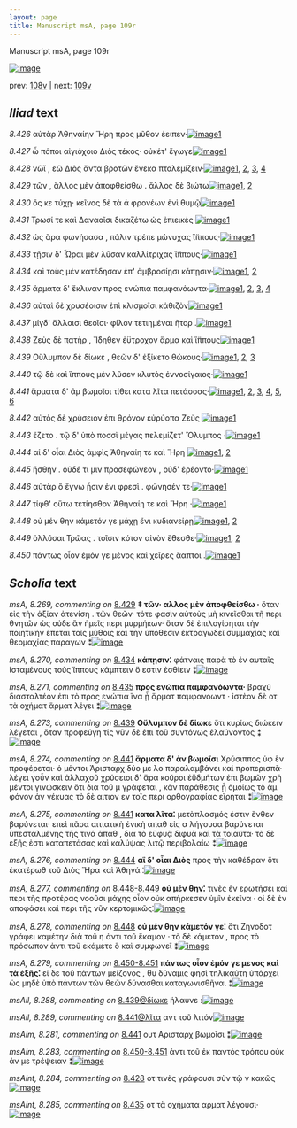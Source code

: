 ```yaml
---
layout: page
title: Manuscript msA, page 109r
---
```


Manuscript msA, page 109r

[![image](http://www.homermultitext.org/iipsrv?OBJ=IIP,1.0&FIF=/project/homer/pyramidal/deepzoom/hmt/vaimg/2017a/VA109RN_0110.tif&WID=100&CVT=JPEG)](http://www.homermultitext.org/ict2/?urn=urn:cite2:hmt:vaimg.2017a:VA109RN_0110)

prev:  [108v](../108v/) | next:  [109v](../109v/)

## *Iliad* text

*8.426* <a id="8.426"/> αὐτὰρ Ἀθηναίην 					 Ἥρη προς μῦθον έειπεν·[![image](http://www.homermultitext.org/iipsrv?OBJ=IIP,1.0&FIF=/project/homer/pyramidal/deepzoom/hmt/vaimg/2017a/VA109RN_0281.tif&RGN=0.1882,0.2254,0.3754,0.0338&WID=1000&CVT=JPEG)](http://www.homermultitext.org/ict2/?urn=urn:cite2:hmt:vaimg.2017a:VA109RN_0281@0.1882,0.2254,0.3754,0.0338)[1](#msA_8.1)

*8.427* <a id="8.427"/> ὦ πόποι αἰγιόχοιο Διὸς 					τέκος· οὐκέτ' ἔγωγε[![image](http://www.homermultitext.org/iipsrv?OBJ=IIP,1.0&FIF=/project/homer/pyramidal/deepzoom/hmt/vaimg/2017a/VA109RN_0281.tif&RGN=0.1802,0.2442,0.3824,0.0398&WID=1000&CVT=JPEG)](http://www.homermultitext.org/ict2/?urn=urn:cite2:hmt:vaimg.2017a:VA109RN_0281@0.1802,0.2442,0.3824,0.0398)[1](#msA_8.1)

*8.428* <a id="8.428"/> νῶϊ , εῶ Διὸς ἄντα βροτῶν 					ἕνεκα πτολεμίζειν·[![image](http://www.homermultitext.org/iipsrv?OBJ=IIP,1.0&FIF=/project/homer/pyramidal/deepzoom/hmt/vaimg/2017a/VA109RN_0281.tif&RGN=0.1762,0.2697,0.4214,0.0346&WID=1000&CVT=JPEG)](http://www.homermultitext.org/ict2/?urn=urn:cite2:hmt:vaimg.2017a:VA109RN_0281@0.1762,0.2697,0.4214,0.0346)[1](#msA_8.1), [2](#msAint_8.284), [3](#msAim_8.280), [4](#msAil_8.287)

*8.429* <a id="8.429"/> τῶν , ἄλλος μὲν ἀποφθείσθω . ἄλλος δὲ βιώτω[![image](http://www.homermultitext.org/iipsrv?OBJ=IIP,1.0&FIF=/project/homer/pyramidal/deepzoom/hmt/vaimg/2017a/VA109RN_0281.tif&RGN=0.1832,0.2908,0.3974,0.0293&WID=1000&CVT=JPEG)](http://www.homermultitext.org/ict2/?urn=urn:cite2:hmt:vaimg.2017a:VA109RN_0281@0.1832,0.2908,0.3974,0.0293)[1](#msA_8.1), [2](#msA_8.269)

*8.430* <a id="8.430"/> ὅς κε τύχῃ· κεῖνος δὲ τὰ ἁ φρονέων ἐνὶ θυμῷ[![image](http://www.homermultitext.org/iipsrv?OBJ=IIP,1.0&FIF=/project/homer/pyramidal/deepzoom/hmt/vaimg/2017a/VA109RN_0281.tif&RGN=0.1892,0.3088,0.4244,0.0346&WID=1000&CVT=JPEG)](http://www.homermultitext.org/ict2/?urn=urn:cite2:hmt:vaimg.2017a:VA109RN_0281@0.1892,0.3088,0.4244,0.0346)[1](#msA_8.1)

*8.431* <a id="8.431"/> Τρωσί τε καὶ Δαναοῖσι 					δικαζέτω ὡς ἐπιεικές·[![image](http://www.homermultitext.org/iipsrv?OBJ=IIP,1.0&FIF=/project/homer/pyramidal/deepzoom/hmt/vaimg/2017a/VA109RN_0281.tif&RGN=0.1842,0.3253,0.4094,0.0346&WID=1000&CVT=JPEG)](http://www.homermultitext.org/ict2/?urn=urn:cite2:hmt:vaimg.2017a:VA109RN_0281@0.1842,0.3253,0.4094,0.0346)[1](#msA_8.1)

*8.432* <a id="8.432"/> ὡς ἄρα φωνήσασα , πάλιν τρέπε μώνυχας ἵ̈ππους·[![image](http://www.homermultitext.org/iipsrv?OBJ=IIP,1.0&FIF=/project/homer/pyramidal/deepzoom/hmt/vaimg/2017a/VA109RN_0281.tif&RGN=0.1832,0.3441,0.4535,0.0383&WID=1000&CVT=JPEG)](http://www.homermultitext.org/ict2/?urn=urn:cite2:hmt:vaimg.2017a:VA109RN_0281@0.1832,0.3441,0.4535,0.0383)[1](#msA_8.1)

*8.433* <a id="8.433"/> τῇσιν δ' Ὧραι μὲν λῦσαν καλλίτριχας ἵ̈ππους·[![image](http://www.homermultitext.org/iipsrv?OBJ=IIP,1.0&FIF=/project/homer/pyramidal/deepzoom/hmt/vaimg/2017a/VA109RN_0281.tif&RGN=0.1892,0.3666,0.4294,0.0361&WID=1000&CVT=JPEG)](http://www.homermultitext.org/ict2/?urn=urn:cite2:hmt:vaimg.2017a:VA109RN_0281@0.1892,0.3666,0.4294,0.0361)[1](#msA_8.1)

*8.434* <a id="8.434"/> καὶ τοὺς μὲν κατέδησαν ἐπ' ἀμβροσίῃσι κάπῃσιν·[![image](http://www.homermultitext.org/iipsrv?OBJ=IIP,1.0&FIF=/project/homer/pyramidal/deepzoom/hmt/vaimg/2017a/VA109RN_0281.tif&RGN=0.1892,0.3869,0.4344,0.0308&WID=1000&CVT=JPEG)](http://www.homermultitext.org/ict2/?urn=urn:cite2:hmt:vaimg.2017a:VA109RN_0281@0.1892,0.3869,0.4344,0.0308)[1](#msA_8.1), [2](#msA_8.270)

*8.435* <a id="8.435"/> ἅρματα δ' ἔκλιναν προς ενώπια παμφανόωντα·[![image](http://www.homermultitext.org/iipsrv?OBJ=IIP,1.0&FIF=/project/homer/pyramidal/deepzoom/hmt/vaimg/2017a/VA109RN_0281.tif&RGN=0.1712,0.4035,0.4675,0.0346&WID=1000&CVT=JPEG)](http://www.homermultitext.org/ict2/?urn=urn:cite2:hmt:vaimg.2017a:VA109RN_0281@0.1712,0.4035,0.4675,0.0346)[1](#msAint_8.285), [2](#msA_8.1), [3](#msA_8.272), [4](#msA_8.271)

*8.436* <a id="8.436"/> αὐταὶ δὲ χρυσέοισιν ἐπὶ κλισμοῖσι κάθιζὸν[![image](http://www.homermultitext.org/iipsrv?OBJ=IIP,1.0&FIF=/project/homer/pyramidal/deepzoom/hmt/vaimg/2017a/VA109RN_0281.tif&RGN=0.1842,0.4237,0.3944,0.0323&WID=1000&CVT=JPEG)](http://www.homermultitext.org/ict2/?urn=urn:cite2:hmt:vaimg.2017a:VA109RN_0281@0.1842,0.4237,0.3944,0.0323)[1](#msA_8.1)

*8.437* <a id="8.437"/> μίγδ' ἄλλοισι θεοῖσι· φίλον τετιημέναι ῆτορ .[![image](http://www.homermultitext.org/iipsrv?OBJ=IIP,1.0&FIF=/project/homer/pyramidal/deepzoom/hmt/vaimg/2017a/VA109RN_0281.tif&RGN=0.1862,0.441,0.3944,0.0323&WID=1000&CVT=JPEG)](http://www.homermultitext.org/ict2/?urn=urn:cite2:hmt:vaimg.2017a:VA109RN_0281@0.1862,0.441,0.3944,0.0323)[1](#msA_8.1)

*8.438* <a id="8.438"/> Ζεὺς δὲ πατὴρ , 						 Ἴ̈δηθεν ἐΰτροχον ἅρμα 					καὶ ἵ̈ππους[![image](http://www.homermultitext.org/iipsrv?OBJ=IIP,1.0&FIF=/project/homer/pyramidal/deepzoom/hmt/vaimg/2017a/VA109RN_0281.tif&RGN=0.1862,0.4636,0.4274,0.0338&WID=1000&CVT=JPEG)](http://www.homermultitext.org/ict2/?urn=urn:cite2:hmt:vaimg.2017a:VA109RN_0281@0.1862,0.4636,0.4274,0.0338)[1](#msA_8.1)

*8.439* <a id="8.439"/> Οὔλυμπον δὲ δίωκε , 					θεῶν δ' ἐξίκετο θώκους·[![image](http://www.homermultitext.org/iipsrv?OBJ=IIP,1.0&FIF=/project/homer/pyramidal/deepzoom/hmt/vaimg/2017a/VA109RN_0281.tif&RGN=0.1702,0.4808,0.4274,0.0338&WID=1000&CVT=JPEG)](http://www.homermultitext.org/ict2/?urn=urn:cite2:hmt:vaimg.2017a:VA109RN_0281@0.1702,0.4808,0.4274,0.0338)[1](#msA_8.1), [2](#msAil_8.288), [3](#msA_8.273)

*8.440* <a id="8.440"/> τῷ δὲ καὶ ἵππους μὲν λῦσεν κλυτὸς ἐννοσίγαιος·[![image](http://www.homermultitext.org/iipsrv?OBJ=IIP,1.0&FIF=/project/homer/pyramidal/deepzoom/hmt/vaimg/2017a/VA109RN_0281.tif&RGN=0.1832,0.5011,0.4274,0.0338&WID=1000&CVT=JPEG)](http://www.homermultitext.org/ict2/?urn=urn:cite2:hmt:vaimg.2017a:VA109RN_0281@0.1832,0.5011,0.4274,0.0338)[1](#msA_8.1)

*8.441* <a id="8.441"/> ἅρματα δ' ἂμ βωμοῖσι τίθει κατα λῖτα πετάσσας·[![image](http://www.homermultitext.org/iipsrv?OBJ=IIP,1.0&FIF=/project/homer/pyramidal/deepzoom/hmt/vaimg/2017a/VA109RN_0281.tif&RGN=0.1732,0.5177,0.4404,0.0346&WID=1000&CVT=JPEG)](http://www.homermultitext.org/ict2/?urn=urn:cite2:hmt:vaimg.2017a:VA109RN_0281@0.1732,0.5177,0.4404,0.0346)[1](#msA_8.274), [2](#msAint_8.286), [3](#msA_8.1), [4](#msAim_8.281), [5](#msA_8.275), [6](#msAil_8.289)

*8.442* <a id="8.442"/> αὐτὸς δὲ χρύσειον ἐπι θρόνον εὐρύοπα Ζεὺς 				[![image](http://www.homermultitext.org/iipsrv?OBJ=IIP,1.0&FIF=/project/homer/pyramidal/deepzoom/hmt/vaimg/2017a/VA109RN_0281.tif&RGN=0.1852,0.5394,0.3874,0.0323&WID=1000&CVT=JPEG)](http://www.homermultitext.org/ict2/?urn=urn:cite2:hmt:vaimg.2017a:VA109RN_0281@0.1852,0.5394,0.3874,0.0323)[1](#msA_8.1)

*8.443* <a id="8.443"/> ἕζετο . τῷ δ' ὑπὸ ποσσὶ μέγας πελεμίζετ' Ὄλυμπος ·[![image](http://www.homermultitext.org/iipsrv?OBJ=IIP,1.0&FIF=/project/homer/pyramidal/deepzoom/hmt/vaimg/2017a/VA109RN_0281.tif&RGN=0.1862,0.5545,0.4274,0.0391&WID=1000&CVT=JPEG)](http://www.homermultitext.org/ict2/?urn=urn:cite2:hmt:vaimg.2017a:VA109RN_0281@0.1862,0.5545,0.4274,0.0391)[1](#msA_8.1)

*8.444* <a id="8.444"/> αἱ δ' οἶαι Διὸς ἀμφὶς 						 Ἀθηναίη τε καὶ Ἥρη 				[![image](http://www.homermultitext.org/iipsrv?OBJ=IIP,1.0&FIF=/project/homer/pyramidal/deepzoom/hmt/vaimg/2017a/VA109RN_0281.tif&RGN=0.1722,0.5778,0.3794,0.0323&WID=1000&CVT=JPEG)](http://www.homermultitext.org/ict2/?urn=urn:cite2:hmt:vaimg.2017a:VA109RN_0281@0.1722,0.5778,0.3794,0.0323)[1](#msA_8.1), [2](#msA_8.276)

*8.445* <a id="8.445"/> ἥσθην . οὐδέ τι μιν προσεφώνεον , οὐδ' ἐρέοντο·[![image](http://www.homermultitext.org/iipsrv?OBJ=IIP,1.0&FIF=/project/homer/pyramidal/deepzoom/hmt/vaimg/2017a/VA109RN_0281.tif&RGN=0.1852,0.5943,0.3794,0.0323&WID=1000&CVT=JPEG)](http://www.homermultitext.org/ict2/?urn=urn:cite2:hmt:vaimg.2017a:VA109RN_0281@0.1852,0.5943,0.3794,0.0323)[1](#msA_8.1)

*8.446* <a id="8.446"/> αὐτὰρ ὃ ἔγνω ᾗσιν ἐνι φρεσὶ . φώνησέν τε·[![image](http://www.homermultitext.org/iipsrv?OBJ=IIP,1.0&FIF=/project/homer/pyramidal/deepzoom/hmt/vaimg/2017a/VA109RN_0281.tif&RGN=0.1852,0.6138,0.3594,0.0331&WID=1000&CVT=JPEG)](http://www.homermultitext.org/ict2/?urn=urn:cite2:hmt:vaimg.2017a:VA109RN_0281@0.1852,0.6138,0.3594,0.0331)[1](#msA_8.1)

*8.447* <a id="8.447"/> τίφθ' οὕτω τετίησθον Ἀθηναίη τε καὶ Ἥρη ·[![image](http://www.homermultitext.org/iipsrv?OBJ=IIP,1.0&FIF=/project/homer/pyramidal/deepzoom/hmt/vaimg/2017a/VA109RN_0281.tif&RGN=0.1772,0.6296,0.3674,0.0353&WID=1000&CVT=JPEG)](http://www.homermultitext.org/ict2/?urn=urn:cite2:hmt:vaimg.2017a:VA109RN_0281@0.1772,0.6296,0.3674,0.0353)[1](#msA_8.1)

*8.448* <a id="8.448"/> οὐ μέν θην κάμετόν γε μάχῃ ἔνι κυδιανείρῃ[![image](http://www.homermultitext.org/iipsrv?OBJ=IIP,1.0&FIF=/project/homer/pyramidal/deepzoom/hmt/vaimg/2017a/VA109RN_0281.tif&RGN=0.1642,0.6551,0.4224,0.0308&WID=1000&CVT=JPEG)](http://www.homermultitext.org/ict2/?urn=urn:cite2:hmt:vaimg.2017a:VA109RN_0281@0.1642,0.6551,0.4224,0.0308)[1](#msA_8.1), [2](#msA_8.278)

*8.449* <a id="8.449"/> ὀλλῦσαι Τρῶας . 					τοῖσιν κότον αἰνὸν ἔθεσθε·[![image](http://www.homermultitext.org/iipsrv?OBJ=IIP,1.0&FIF=/project/homer/pyramidal/deepzoom/hmt/vaimg/2017a/VA109RN_0281.tif&RGN=0.1812,0.6739,0.3914,0.0323&WID=1000&CVT=JPEG)](http://www.homermultitext.org/ict2/?urn=urn:cite2:hmt:vaimg.2017a:VA109RN_0281@0.1812,0.6739,0.3914,0.0323)[1](#msAim_8.282), [2](#msA_8.1)

*8.450* <a id="8.450"/> πάντως οἷον ἐμόν γε μένος καὶ χεῖρες ἄαπτοι .[![image](http://www.homermultitext.org/iipsrv?OBJ=IIP,1.0&FIF=/project/homer/pyramidal/deepzoom/hmt/vaimg/2017a/VA109RN_0281.tif&RGN=0.1762,0.6935,0.4064,0.0353&WID=1000&CVT=JPEG)](http://www.homermultitext.org/ict2/?urn=urn:cite2:hmt:vaimg.2017a:VA109RN_0281@0.1762,0.6935,0.4064,0.0353)[1](#msA_8.1)

## *Scholia* text

*msA, 8.269, commenting on* [8.429](#8.429)  <a id="msA_8.269"/> **‡ τῶν· αλλος μὲν ἀποφθείσθω ·** ὅταν εἰς τὴν ἀξίαν ἀτενίση . τῶν θεῶν· τότε φασὶν αὐτοὺς μὴ κινεῖσθαι τῆ περι θνητῶν ὡς οὐδε ἂν ἡμεῖς περι μυρμήκων· ὅταν δὲ ἐπιλογίσηται τὴν ποιητικήν ἕπεται τοῖς μύθοις καὶ τὴν ὑπόθεσιν ἐκτραγωδεῖ συμμαχίας καὶ θεομαχίας παραγων ⁑[![image](http://www.homermultitext.org/iipsrv?OBJ=IIP,1.0&FIF=/project/homer/pyramidal/deepzoom/hmt/vaimg/2017a/VA109RN_0281.tif&RGN=0.1762,0.1195,0.6436,0.0579&WID=1000&CVT=JPEG)](http://www.homermultitext.org/ict2/?urn=urn:cite2:hmt:vaimg.2017a:VA109RN_0281@0.1762,0.1195,0.6436,0.0579)

*msA, 8.270, commenting on* [8.434](#8.434)  <a id="msA_8.270"/> **κάπῃσιν⁚** φάτναις παρὰ τὸ ἐν αυταῖς ἱσταμένους τοὺς ἵππους κάμπτειν ὅ εστιν ἐσθίειν ⁑[![image](http://www.homermultitext.org/iipsrv?OBJ=IIP,1.0&FIF=/project/homer/pyramidal/deepzoom/hmt/vaimg/2017a/VA109RN_0281.tif&RGN=0.6463,0.3936,0.1579,0.0431&WID=1000&CVT=JPEG)](http://www.homermultitext.org/ict2/?urn=urn:cite2:hmt:vaimg.2017a:VA109RN_0281@0.6463,0.3936,0.1579,0.0431)

*msA, 8.271, commenting on* [8.435](#8.435)  <a id="msA_8.271"/> **προς ενώπια παμφανόωντα·** βραχὺ διασταλτέον ἐπι τὸ προς ενώπια ἵνα ᾖ ἅρματ παμφανοωντ · ἰστὲον δὲ οτ τὰ οχήματ ἅρματ λέγει ⁑[![image](http://www.homermultitext.org/iipsrv?OBJ=IIP,1.0&FIF=/project/homer/pyramidal/deepzoom/hmt/vaimg/2017a/VA109RN_0281.tif&RGN=0.624,0.432,0.1859,0.0597&WID=1000&CVT=JPEG)](http://www.homermultitext.org/ict2/?urn=urn:cite2:hmt:vaimg.2017a:VA109RN_0281@0.624,0.432,0.1859,0.0597)

*msA, 8.273, commenting on* [8.439](#8.439)  <a id="msA_8.273"/> **Οὔλυμπον δὲ δίωκε** ὅτι κυρίως διώκειν λέγεται , ὅταν προφεύγη τίς νῦν δὲ ἐπι τοῦ συντόνως ἐλαύνοντος ⁑[![image](http://www.homermultitext.org/iipsrv?OBJ=IIP,1.0&FIF=/project/homer/pyramidal/deepzoom/hmt/vaimg/2017a/VA109RN_0281.tif&RGN=0.627,0.5597,0.1889,0.0664&WID=1000&CVT=JPEG)](http://www.homermultitext.org/ict2/?urn=urn:cite2:hmt:vaimg.2017a:VA109RN_0281@0.627,0.5597,0.1889,0.0664)

*msA, 8.274, commenting on* [8.441](#8.441)  <a id="msA_8.274"/> **ἅρματα δ' ἀν βωμοῖσι** Χρύσιππος ὑφ ἓν προφέρεται· ὁ μέντοι Ἀρισταρχ δύο με λο παραλαμβάνει καὶ προπερισπᾶ· λέγει γοὖν καὶ ἀλλαχοῦ χρύσειοι δ' ἄρα κοῦροι ἐϋδμήτων ἐπι βωμῶν χρὴ μέντοι γινώσκειν ὅτι δια τοῦ μ γράφεται , κὰν παράθεσις ᾖ ὁμοίως τὸ ἀμ φόνον ἀν νέκυας τὸ δὲ αιτιον εν τοῖς περι ορθογραφίας εἴρηται ⁑[![image](http://www.homermultitext.org/iipsrv?OBJ=IIP,1.0&FIF=/project/homer/pyramidal/deepzoom/hmt/vaimg/2017a/VA109RN_0281.tif&RGN=0.1642,0.6131,0.6607,0.145&WID=1000&CVT=JPEG)](http://www.homermultitext.org/ict2/?urn=urn:cite2:hmt:vaimg.2017a:VA109RN_0281@0.1642,0.6131,0.6607,0.145)

*msA, 8.275, commenting on* [8.441](#8.441)  <a id="msA_8.275"/> **κατα λῖτα⁚** μετὰπλασμός ἐστιν ἔνθεν βαρύνεται· επεὶ πᾶσα αιτιατικὴ ἑνικὴ απαθ εἰς α λήγουσα βαρύνεται ὑπεσταλμένης τῆς τινά ἀπαθ , δια τὸ εὐφυᾷ διφυᾶ καὶ τὰ τοιαῦτα· τὸ δὲ εξῆς ἐστι καταπετάσας καὶ καλύψας λιτῷ περιβολαίω ⁑[![image](http://www.homermultitext.org/iipsrv?OBJ=IIP,1.0&FIF=/project/homer/pyramidal/deepzoom/hmt/vaimg/2017a/VA109RN_0281.tif&RGN=0.1645,0.742,0.6522,0.0507&WID=1000&CVT=JPEG)](http://www.homermultitext.org/ict2/?urn=urn:cite2:hmt:vaimg.2017a:VA109RN_0281@0.1645,0.742,0.6522,0.0507)

*msA, 8.276, commenting on* [8.444](#8.444)  <a id="msA_8.276"/> **αἳ δ' οἶαι Διὸς** προς τὴν καθέδραν ὅτι ἑκατέρωθ τοῦ Διὸς Ἥρα καὶ Ἀθηνά ⁚[![image](http://www.homermultitext.org/iipsrv?OBJ=IIP,1.0&FIF=/project/homer/pyramidal/deepzoom/hmt/vaimg/2017a/VA109RN_0281.tif&RGN=0.166,0.7743,0.6478,0.0251&WID=1000&CVT=JPEG)](http://www.homermultitext.org/ict2/?urn=urn:cite2:hmt:vaimg.2017a:VA109RN_0281@0.166,0.7743,0.6478,0.0251)

*msA, 8.277, commenting on* [8.448-8.449](#8.448-8.449)  <a id="msA_8.277"/> **οὐ μέν θην⁚** τινὲς ἐν ερωτήσει καὶ περι τῆς προτέρας νοοῦσι μάχης οἷον οὐκ απήρκεσεν ὑμῖν ἐκεῖνα · οἱ δὲ ἐν αποφάσει καὶ περι τῆς νῦν κερτομικῶς⁚[![image](http://www.homermultitext.org/iipsrv?OBJ=IIP,1.0&FIF=/project/homer/pyramidal/deepzoom/hmt/vaimg/2017a/VA109RN_0281.tif&RGN=0.1653,0.7832,0.6478,0.0351&WID=1000&CVT=JPEG)](http://www.homermultitext.org/ict2/?urn=urn:cite2:hmt:vaimg.2017a:VA109RN_0281@0.1653,0.7832,0.6478,0.0351)

*msA, 8.278, commenting on* [8.448](#8.448)  <a id="msA_8.278"/> **οὐ μέν θην κάμετόν γε⁚** ὅτι Ζηνοδοτ γράφει καμέτην διὰ τοῦ η ἀντι τοῦ ἕκαμον · τὸ δὲ κάμετον , προς τὸ πρόσωπον ἀντι τοῦ εκάμετε ὃ καὶ συμφωνεῖ ⁑[![image](http://www.homermultitext.org/iipsrv?OBJ=IIP,1.0&FIF=/project/homer/pyramidal/deepzoom/hmt/vaimg/2017a/VA109RN_0281.tif&RGN=0.1631,0.8033,0.6478,0.039&WID=1000&CVT=JPEG)](http://www.homermultitext.org/ict2/?urn=urn:cite2:hmt:vaimg.2017a:VA109RN_0281@0.1631,0.8033,0.6478,0.039)

*msA, 8.279, commenting on* [8.450-8.451](#8.450-8.451)  <a id="msA_8.279"/> **πάντως οἷον ἐμόν γε μενος καὶ τὰ ἑξῆς⁚** εἰ δε τοῦ πάντων μείζονος , θυ δύναμις φησὶ τηλικαύτη ὑπάρχει ὡς μηδὲ ὑπὸ πάντων τῶν θεῶν δύνασθαι καταγωνισθῆναι ⁑[![image](http://www.homermultitext.org/iipsrv?OBJ=IIP,1.0&FIF=/project/homer/pyramidal/deepzoom/hmt/vaimg/2017a/VA109RN_0281.tif&RGN=0.1645,0.8261,0.6478,0.039&WID=1000&CVT=JPEG)](http://www.homermultitext.org/ict2/?urn=urn:cite2:hmt:vaimg.2017a:VA109RN_0281@0.1645,0.8261,0.6478,0.039)

*msAil, 8.288, commenting on* [8.439@δίωκε](#8.439@δίωκε)  <a id="msAil_8.288"/> ήλαυνε :[![image](http://www.homermultitext.org/iipsrv?OBJ=IIP,1.0&FIF=/project/homer/pyramidal/deepzoom/hmt/vaimg/2017a/VA109RN_0281.tif&RGN=0.3303,0.4823,0.043,0.0135&WID=1000&CVT=JPEG)](http://www.homermultitext.org/ict2/?urn=urn:cite2:hmt:vaimg.2017a:VA109RN_0281@0.3303,0.4823,0.043,0.0135)

*msAil, 8.289, commenting on* [8.441@λῖτα](#8.441@λῖτα)  <a id="msAil_8.289"/> αντ τοῦ λιτόν[![image](http://www.homermultitext.org/iipsrv?OBJ=IIP,1.0&FIF=/project/homer/pyramidal/deepzoom/hmt/vaimg/2017a/VA109RN_0281.tif&RGN=0.4685,0.5222,0.045,0.0158&WID=1000&CVT=JPEG)](http://www.homermultitext.org/ict2/?urn=urn:cite2:hmt:vaimg.2017a:VA109RN_0281@0.4685,0.5222,0.045,0.0158)

*msAim, 8.281, commenting on* [8.441](#8.441)  <a id="msAim_8.281"/> ουτ Αρισταρχ βωμοῖσι ⁑[![image](http://www.homermultitext.org/iipsrv?OBJ=IIP,1.0&FIF=/project/homer/pyramidal/deepzoom/hmt/vaimg/2017a/VA109RN_0281.tif&RGN=0.5906,0.5207,0.046,0.0368&WID=1000&CVT=JPEG)](http://www.homermultitext.org/ict2/?urn=urn:cite2:hmt:vaimg.2017a:VA109RN_0281@0.5906,0.5207,0.046,0.0368)

*msAim, 8.283, commenting on* [8.450-8.451](#8.450-8.451)  <a id="msAim_8.283"/> ἀντι τοῦ ἐκ παντὸς τρόπου οὐκ άν με τρέψειαν ⁑[![image](http://www.homermultitext.org/iipsrv?OBJ=IIP,1.0&FIF=/project/homer/pyramidal/deepzoom/hmt/vaimg/2017a/VA109RN_0281.tif&RGN=0.2593,0.7145,0.2152,0.0263&WID=1000&CVT=JPEG)](http://www.homermultitext.org/ict2/?urn=urn:cite2:hmt:vaimg.2017a:VA109RN_0281@0.2593,0.7145,0.2152,0.0263)

*msAint, 8.284, commenting on* [8.428](#8.428)  <a id="msAint_8.284"/> οτ τινὲς γράφουσι σὺν τῷ ν κακῶς[![image](http://www.homermultitext.org/iipsrv?OBJ=IIP,1.0&FIF=/project/homer/pyramidal/deepzoom/hmt/vaimg/2017a/VA109RN_0281.tif&RGN=0.1251,0.275,0.0631,0.0278&WID=1000&CVT=JPEG)](http://www.homermultitext.org/ict2/?urn=urn:cite2:hmt:vaimg.2017a:VA109RN_0281@0.1251,0.275,0.0631,0.0278)

*msAint, 8.285, commenting on* [8.435](#8.435)  <a id="msAint_8.285"/> οτ τὰ oχήματα αρματ λέγουσι·[![image](http://www.homermultitext.org/iipsrv?OBJ=IIP,1.0&FIF=/project/homer/pyramidal/deepzoom/hmt/vaimg/2017a/VA109RN_0281.tif&RGN=0.1251,0.4087,0.0551,0.0285&WID=1000&CVT=JPEG)](http://www.homermultitext.org/ict2/?urn=urn:cite2:hmt:vaimg.2017a:VA109RN_0281@0.1251,0.4087,0.0551,0.0285)